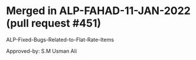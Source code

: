 # Merged in ALP-FAHAD-11-JAN-2022 (pull request #451)

ALP-Fixed-Bugs-Related-to-Flat-Rate-Items

Approved-by: S.M Usman Ali
